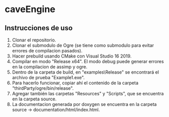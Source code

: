 # caveEngine
## Instrucciones de uso
1) Clonar el repositorio.
2) Clonar el submodulo de Ogre (se tiene como submodulo para evitar errores de compilacion pasados).
3) Hacer prebuild usando CMake con Visual Studio 16 2019.
4) Compilar en modo "Release x64". El modo debug puede generar errores en la compilacion de assimp y ogre.
5) Dentro de la carpeta de build, en "examples\Release" se encontrará el archivo de prueba "Example1.exe".
6) Para hacerlo funcionar, copiar ahí el contenido de la carpeta "thirdParty/ogre/bin/release".
7) Agregar también las carpetas "Resources" y "Scripts", que se encuentra en la carpeta source.
8) La documentacion generada por doxygen se encuentra en la carpeta source -> documentation/html/index.html.
